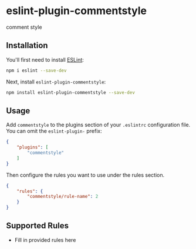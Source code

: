 # eslint-plugin-commentstyle

comment style

## Installation

You'll first need to install [ESLint](https://eslint.org/):

```sh
npm i eslint --save-dev
```

Next, install `eslint-plugin-commentstyle`:

```sh
npm install eslint-plugin-commentstyle --save-dev
```

## Usage

Add `commentstyle` to the plugins section of your `.eslintrc` configuration file. You can omit the `eslint-plugin-` prefix:

```json
{
    "plugins": [
        "commentstyle"
    ]
}
```


Then configure the rules you want to use under the rules section.

```json
{
    "rules": {
        "commentstyle/rule-name": 2
    }
}
```

## Supported Rules

* Fill in provided rules here


